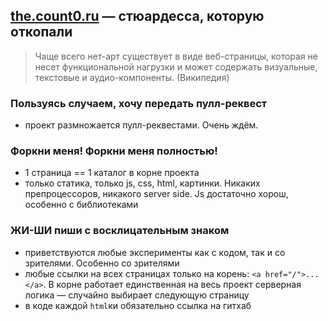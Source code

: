 ## <a href="http://the.count0.ru">the.count0.ru</a> — стюардесса, которую откопали

> Чаще всего нет-арт существует в виде веб-страницы, которая не несет функциональной нагрузки и может содержать визуальные, текстовые и аудио-компоненты. (Википедия)

### Пользуясь случаем, хочу передать пулл-реквест
 * проект размножается пулл-реквестами. Очень ждём.
 
### Форкни меня! Форкни меня полностью!
 * 1 страница == 1 каталог в корне проекта
 * только статика, только js, css, html, картинки. Никаких препроцессоров, никакого server side. Js достаточно хорош, особенно с библиотеками

### ЖИ-ШИ пиши с восклицательным знаком
 * приветствуются любые эксперименты как с кодом, так и со зрителями. Особенно со зрителями 
 * любые ссылки на всех страницах только на корень: `<a href="/">...</a>`. В корне работает единственная на весь проект серверная логика — случайно выбирает следующую страницу
 * в коде каждой `html`ки обязательно ссылка на гитхаб
